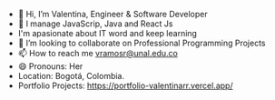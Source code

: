 - 👋 Hi, I’m Valentina, Engineer & Software Developer
- 🌱 I manage JavaScrip, Java and React Js
- I'm apasionate about IT word and keep learning
- 💞️ I’m looking to collaborate on Professional Programming Projects
- 📫 How to reach me vramosr@unal.edu.co
- 😄 Pronouns: Her
- Location: Bogotá, Colombia.
- Portfolio Projects: https://portfolio-valentinarr.vercel.app/

<!---
ValentinaRamosRomero/ValentinaRamosRomero is a ✨ special ✨ repository because its `README.md` (this file) appears on your GitHub profile.
You can click the Preview link to take a look at your changes.
--->
